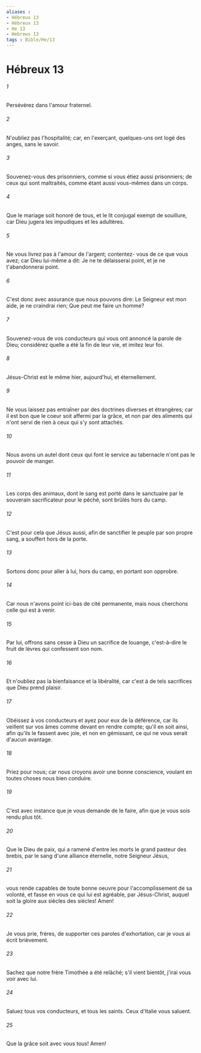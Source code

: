```yaml
---
aliases : 
- Hébreux 13
- Hébreux 13
- He 13
- Hebrews 13
tags : Bible/He/13
---
```


# Hébreux 13

###### 1
Persévérez dans l'amour fraternel.
###### 2
N'oubliez pas l'hospitalité; car, en l'exerçant, quelques-uns ont logé des anges, sans le savoir.
###### 3
Souvenez-vous des prisonniers, comme si vous étiez aussi prisonniers; de ceux qui sont maltraités, comme étant aussi vous-mêmes dans un corps.
###### 4
Que le mariage soit honoré de tous, et le lit conjugal exempt de souillure, car Dieu jugera les impudiques et les adultères.
###### 5
Ne vous livrez pas à l'amour de l'argent; contentez- vous de ce que vous avez; car Dieu lui-même a dit: Je ne te délaisserai point, et je ne t'abandonnerai point.
###### 6
C'est donc avec assurance que nous pouvons dire: Le Seigneur est mon aide, je ne craindrai rien; Que peut me faire un homme?
###### 7
Souvenez-vous de vos conducteurs qui vous ont annoncé la parole de Dieu; considérez quelle a été la fin de leur vie, et imitez leur foi.
###### 8
Jésus-Christ est le même hier, aujourd'hui, et éternellement.
###### 9
Ne vous laissez pas entraîner par des doctrines diverses et étrangères; car il est bon que le coeur soit affermi par la grâce, et non par des aliments qui n'ont servi de rien à ceux qui s'y sont attachés.
###### 10
Nous avons un autel dont ceux qui font le service au tabernacle n'ont pas le pouvoir de manger.
###### 11
Les corps des animaux, dont le sang est porté dans le sanctuaire par le souverain sacrificateur pour le péché, sont brûlés hors du camp.
###### 12
C'est pour cela que Jésus aussi, afin de sanctifier le peuple par son propre sang, a souffert hors de la porte.
###### 13
Sortons donc pour aller à lui, hors du camp, en portant son opprobre.
###### 14
Car nous n'avons point ici-bas de cité permanente, mais nous cherchons celle qui est à venir.
###### 15
Par lui, offrons sans cesse à Dieu un sacrifice de louange, c'est-à-dire le fruit de lèvres qui confessent son nom.
###### 16
Et n'oubliez pas la bienfaisance et la libéralité, car c'est à de tels sacrifices que Dieu prend plaisir.
###### 17
Obéissez à vos conducteurs et ayez pour eux de la déférence, car ils veillent sur vos âmes comme devant en rendre compte; qu'il en soit ainsi, afin qu'ils le fassent avec joie, et non en gémissant, ce qui ne vous serait d'aucun avantage.
###### 18
Priez pour nous; car nous croyons avoir une bonne conscience, voulant en toutes choses nous bien conduire.
###### 19
C'est avec instance que je vous demande de le faire, afin que je vous sois rendu plus tôt.
###### 20
Que le Dieu de paix, qui a ramené d'entre les morts le grand pasteur des brebis, par le sang d'une alliance éternelle, notre Seigneur Jésus,
###### 21
vous rende capables de toute bonne oeuvre pour l'accomplissement de sa volonté, et fasse en vous ce qui lui est agréable, par Jésus-Christ, auquel soit la gloire aux siècles des siècles! Amen!
###### 22
Je vous prie, frères, de supporter ces paroles d'exhortation, car je vous ai écrit brièvement.
###### 23
Sachez que notre frère Timothée a été relâché; s'il vient bientôt, j'irai vous voir avec lui.
###### 24
Saluez tous vos conducteurs, et tous les saints. Ceux d'Italie vous saluent.
###### 25
Que la grâce soit avec vous tous! Amen!
